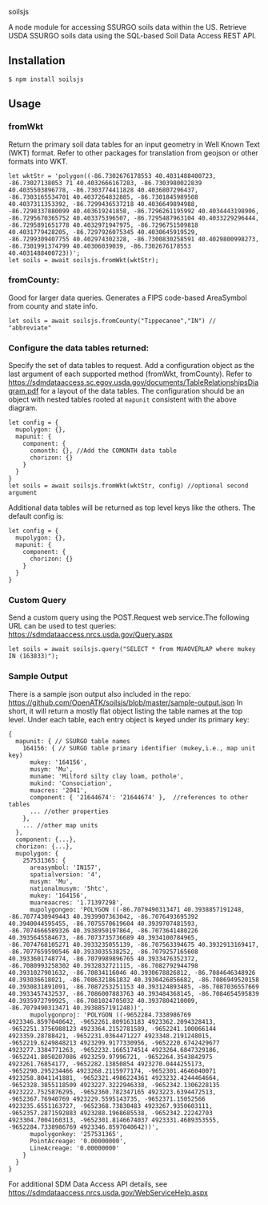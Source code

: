 soilsjs

A node module for accessing SSURGO soils data within the US.
Retrieve USDA SSURGO soils data using the SQL-based Soil Data Access REST API.

## Installation

```console
$ npm install soilsjs
```

## Usage

### fromWkt
Return the primary soil data tables for an input geometry in Well Known Text (WKT) format. Refer to other packages for translation from geojson or other formats into WKT.
```
let wktStr = 'polygon((-86.7302676178553 40.4031488400723, -86.73027138053 71 40.4032666167283, -86.7303980022839 40.4035503896778, -86.7303774411828 40.4036807296437, -86.7303165534701 40.4037264832885, -86.7301845989508 40.4037311353392, -86.7299436537218 40.4036649894988, -86.7298337880099 40.403619241858, -86.7296261195992 40.4034443198906, -86.7295670365752 40.403375396507, -86.7295487963104 40.4033229296444, -86.7295891651778 40.4032971947975, -86.7296751509818 40.4031779428205, -86.7297926075345 40.4030645919529, -86.7299309407755 40.402974302328, -86.7300830258591 40.4029800998273, -86.7301991374799 40.40306039039, -86.7302676178553 40.4031488400723))';
let soils = await soilsjs.fromWkt(wktStr);
```

### fromCounty:
Good for larger data queries. Generates a FIPS code-based AreaSymbol from county and state info.
```
let soils = await soilsjs.fromCounty("Tippecanoe","IN") // "abbreviate"
```

### Configure the data tables returned:
Specify the set of data tables to request. Add a configuration object as the last argument of each supported method (fromWkt, fromCounty). 
Refer to <https://sdmdataaccess.sc.egov.usda.gov/documents/TableRelationshipsDiagram.pdf> for a layout of the data tables.
The configuration should be an object with nested tables rooted at `mapunit` consistent with the above diagram.

```
let config = {
  mupolygon: {},
  mapunit: {
    component: {
      comonth: {}, //Add the COMONTH data table
      chorizon: {}
    }                                                                           
  }                                                                             
}
let soils = await soilsjs.fromWkt(wktStr, config) //optional second argument
```
Additional data tables will be returned as top level keys like the others. The default config is:
```
let config = {
  mupolygon: {},
  mapunit: {
    component: {
      chorizon: {}
    }                                                                           
  }                                                                             
}
```

### Custom Query
Send a custom query using the POST.Request web service.The following URL can be used to test queries:
<https://sdmdataaccess.nrcs.usda.gov/Query.aspx>
```
let soils = await soilsjs.query("SELECT * from MUAOVERLAP where mukey IN (163833)");
```

### Sample Output
There is a sample json output also included in the repo: <https://github.com/OpenATK/soilsjs/blob/master/sample-output.json>
In short, it will return a mostly flat object listing the table names at the top level. Under each table, each entry object is keyed under its primary key:
```
{
  mapunit: { // SSURGO table names
    164156: { // SURGO table primary identifier (mukey,i.e., map unit key)
      mukey: '164156',                                                          
      musym: 'Mu',                                                              
      muname: 'Milford silty clay loam, pothole',                               
      mukind: 'Consociation',                                                                                                    
      muacres: '2041',                                                                                                                
      component: { '21644674': '21644674' },  //references to other tables                                   
      ... //other properties
    },
    ... //other map units
  },
  component: {...},
  chorizon: {...},
  mupolygon: {
    257531365: {
      areasymbol: 'IN157',
      spatialversion: '4',
      musym: 'Mu',
      nationalmusym: '5htc',
      mukey: '164156',
      muareaacres: '1.71397298',
      mupolygongeo: 'POLYGON ((-86.7079490313471 40.3938857191248, -86.7077430949443 40.3939907363042, -86.7076493695392 40.3940044595455, -86.7075570619604 40.3939707481593, -86.7074666589326 40.3938950197864, -86.7073641480226 40.3935645584673, -86.7073735736689 40.3934100784965, -86.7074768105271 40.3933235055139, -86.707563394675 40.3932913169417, -86.7077659590546 40.3933035538252, -86.7079257165608 40.3933601748774, -86.7079989896765 40.3933476352372, -86.7080993258302 40.3932832721115, -86.7082792944798 40.3931027901632, -86.70834116046 40.3930678826812, -86.7084646348926 40.393036618021, -86.7086321861832 40.3930426856682, -86.7086949520158 40.3930831891091, -86.7087253251153 40.393124893485, -86.7087036557669 40.3933457432537, -86.7086007883763 40.393484368145, -86.7084654595839 40.3935972799925, -86.7081024705032 40.3937804210009, -86.7079490313471 40.3938857191248))',
      mupolygonproj: 'POLYGON ((-9652284.7338986769 4923346.8597040642, -9652261.809163183 4923362.2094328413, -9652251.3756988123 4923364.2152781589, -9652241.100066144 4923359.28788421, -9652231.0364471227 4923348.2191248015, -9652219.6249848213 4923299.9177330956, -9652220.6742429677 4923277.3384771263, -9652232.1665174514 4923264.6847329186, -9652241.8050207086 4923259.97996721, -9652264.3543842975 4923261.76854177, -9652282.13850854 4923270.0444255173, -9652290.295234466 4923268.2115977174, -9652301.4646040071 4923258.8041141881, -9652321.4986224361 4923232.4244464664, -9652328.3855118509 4923227.3222946338, -9652342.1306228135 4923222.7525876295, -9652360.782347165 4923223.6394472513, -9652367.76940769 4923229.5595143735, -9652371.15052566 4923235.6551163727, -9652368.73830483 4923267.9350603111, -9652357.2871592883 4923288.1968685538, -9652342.22242703 4923304.7004160313, -9652301.8146674037 4923331.4689353555, -9652284.7338986769 4923346.8597040642))',
      mupolygonkey: '257531365',
      PointAcreage: '0.00000000',
      LineAcreage: '0.00000000'
    }
  }
}
```

For additional SDM Data Access API details, see <https://sdmdataaccess.nrcs.usda.gov/WebServiceHelp.aspx>
